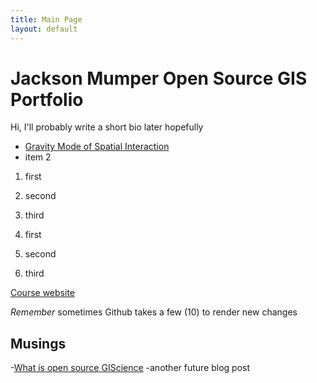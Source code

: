```yaml
---
title: Main Page
layout: default
---
```


# Jackson Mumper Open Source GIS Portfolio
Hi, I'll probably write a short bio later hopefully

- [Gravity Mode of Spatial Interaction](gravity/gravity.md)
- item 2

1. first
2. second
3. third

1. first
1. second
1. third

[Course website](https://gis4dev.github.io/)

_Remember_ sometimes Github takes a few (10) to render new changes

## Musings

-[What is open source GIScience](musings/open_source.md)
-another future blog post
